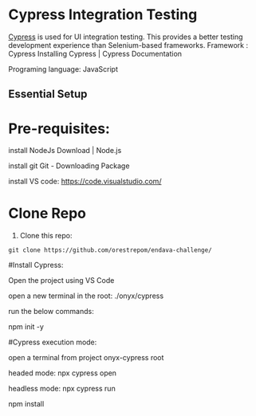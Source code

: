 # Cypress Integration Testing

[Cypress](https://www.cypress.io/) is used for UI integration testing. This provides a better testing development experience than Selenium-based frameworks.
Framework : Cypress Installing Cypress | Cypress Documentation 

Programing language: JavaScript


## Essential Setup

# Pre-requisites:

install NodeJs Download | Node.js 

install git Git - Downloading Package 

install VS code: https://code.visualstudio.com/

# Clone Repo

1. Clone this repo:

```
git clone https://github.com/orestrepom/endava-challenge/
```

#Install Cypress:

Open the project using VS Code

open a new terminal in the root: ./onyx/cypress

run the below commands: 

npm init -y

#Cypress execution mode:

open a terminal from project onyx-cypress root

 headed mode: npx cypress open

headless mode: npx cypress run

npm install

